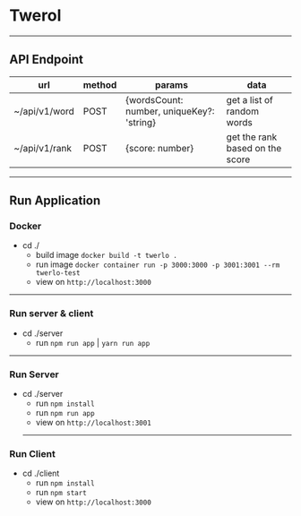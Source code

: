 # Twerol

---
## API Endpoint
|  url | method | params  | data  |
|---|---|---|---|
| ~/api/v1/word | POST  | {wordsCount: number, uniqueKey?: 'string}  | get a list of random words   |
|  ~/api/v1/rank | POST |  {score: number} | get the rank based on the score  | 
---
## Run Application

### Docker
- cd ./
  - build image `docker build -t twerlo .`
  - run image `docker container run -p 3000:3000 -p 3001:3001 --rm twerlo-test`
  - view on `http://localhost:3000`
---
### Run server & client
- cd ./server
  - run `npm run app` | `yarn run app`
---
### Run Server
- cd ./server
  - run `npm install` 
  - run `npm run app`
  - view on `http://localhost:3001`
  ---
### Run Client
- cd ./client
  - run `npm install`
  - run `npm start`
  - view on `http://localhost:3000`
